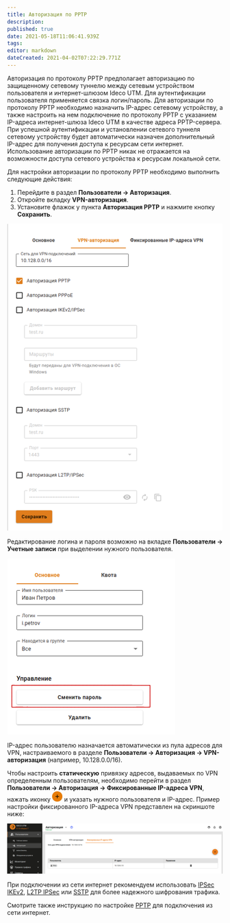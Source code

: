 ```yaml
---
title: Авторизация по PPTP
description: 
published: true
date: 2021-05-18T11:06:41.939Z
tags: 
editor: markdown
dateCreated: 2021-04-02T07:22:29.771Z
---
```


Авторизация по протоколу PPTP предполагает авторизацию по защищенному сетевому туннелю между сетевым устройством пользователя и интернет-шлюзом Ideco UTM. Для аутентификации пользователя применяется связка логин/пароль. Для авторизации по протоколу PPTP необходимо назначить IP-адрес сетевому устройству, а также настроить на нем подключение по протоколу PPTP с указанием IP-адреса интернет-шлюза Ideco UTM в качестве адреса PPTP-сервера. При успешной аутентификации и установлении сетевого туннеля сетевому устройству будет автоматически назначен дополнительный IP-адрес для получения доступа к ресурсам сети интернет. Использование авторизации по PPTP никак не отражается на возможности доступа сетевого устройства к ресурсам локальной сети.

Для настройки авторизации по протоколу PPTP необходимо выполнить следующие действия:

1. Перейдите в раздел **Пользователи -> Авторизация**.
2. Откройте вкладку **VPN-авторизация**.
3. Установите флажок у пункта **Авторизация PPTP** и нажмите кнопку **Сохранить**.

![pptp.png](/pptp.png)

Редактирование логина и пароля возможно на вкладке **Пользователи -> Учетные записи** при выделении нужного пользователя.

![change_pass.png](/change_pass.png)

IP-адрес пользователю назначается автоматически из пула адресов для VPN, настраиваемого в разделе **Пользователи -> Авторизация -> VPN-авторизация** (например, 10.128.0.0/16).

Чтобы настроить **статическую** привязку адресов, выдаваемых по VPN определенным пользователям, необходимо перейти в раздел **Пользователи -> Авторизация -> Фиксированные IP-адреса VPN**, нажать иконку ![ok_with_icon.png](/ok_with_icon.png) и указать нужного пользователя и IP-адрес. Пример настройки фиксированного IP-адреса VPN представлен на скриншоте ниже:

![fixip.png](/fixip.png)

При подключении из сети интернет рекомендуем использовать [IPSec IKEv2](/Настройка/Сервисы/Туннельные-протоколы-VPN/Подключение-пользователей-(client-to-site)/IPSec-IKEv2), [L2TP IPSec](/Настройка/Сервисы/Туннельные-протоколы-VPN/Подключение-пользователей-(client-to-site)/L2TP-IPSec) или [SSTP](/Настройка/Сервисы/Туннельные-протоколы-VPN/Подключение-пользователей-(client-to-site)/SSTP) для более надежного шифрования трафика.

Смотрите также инструкцию по настройке [PPTP](/Настройка/Сервисы/Туннельные-протоколы-VPN/Подключение-пользователей-(client-to-site)/PPTP) для подключения из сети интернет.